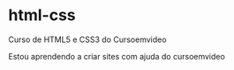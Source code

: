 # html-css
 Curso de HTML5 e CSS3 do Cursoemvideo

Estou aprendendo a criar sites com ajuda do cursoemvideo